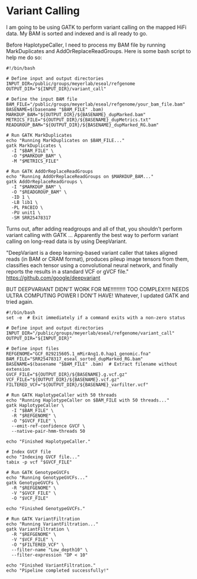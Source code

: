 # Variant Calling
I am going to be using GATK to perform variant calling on the mapped HiFi data. My BAM is sorted and indexed and is all ready to go. 

Before HaplotypeCaller, I need to process my BAM file by running MarkDuplicates and AddOrReplaceReadGroups. Here is some bash script to help me do so: 

```console
#!/bin/bash

# Define input and output directories
INPUT_DIR=/public/groups/meyerlab/eseal/refgenome 
OUTPUT_DIR="${INPUT_DIR}/variant_call"

# Define the input BAM file
BAM_FILE="/public/groups/meyerlab/eseal/refgenome/your_bam_file.bam"
BASENAME=$(basename "$BAM_FILE" .bam)
MARKDUP_BAM="${OUTPUT_DIR}/${BASENAME}_dupMarked.bam"
METRICS_FILE="${OUTPUT_DIR}/${BASENAME}_dupMetrics.txt"
READGROUP_BAM="${OUTPUT_DIR}/${BASENAME}_dupMarked_RG.bam"

# Run GATK MarkDuplicates
echo "Running MarkDuplicates on $BAM_FILE..."
gatk MarkDuplicates \
  -I "$BAM_FILE" \
  -O "$MARKDUP_BAM" \
  -M "$METRICS_FILE"

# Run GATK AddOrReplaceReadGroups
echo "Running AddOrReplaceReadGroups on $MARKDUP_BAM..."
gatk AddOrReplaceReadGroups \
  -I "$MARKDUP_BAM" \
  -O "$READGROUP_BAM" \
  -ID 1 \
  -LB lib1 \
  -PL PACBIO \
  -PU unit1 \
  -SM SRR25478317

```

Turns out, after adding readgroups and all of that, you shouldn't perform variant calling with GATK ... Apparently the best way to perform variant calling on long-read data is by using DeepVariant. 

"DeepVariant is a deep learning-based variant caller that takes aligned reads (in BAM or CRAM format), produces pileup image tensors from them, classifies each tensor using a convolutional neural network, and finally reports the results in a standard VCF or gVCF file." https://github.com/google/deepvariant

BUT DEEPVARIANT DIDN'T WORK FOR ME!!!!!!!!!! TOO COMPLEX!!!! NEEDS ULTRA COMPUTING POWER I DON'T HAVE! Whatever, I updated GATK and tried again. 

```console
#!/bin/bash
set -e  # Exit immediately if a command exits with a non-zero status

# Define input and output directories
INPUT_DIR="/public/groups/meyerlab/eseal/refgenome/variant_call"
OUTPUT_DIR="${INPUT_DIR}"

# Define input files
REFGENOME="GCF_029215605.1_mMirAng1.0.hap1_genomic.fna"
BAM_FILE="SRR25478317_eseal_sorted_dupMarked_RG.bam"
BASENAME=$(basename "$BAM_FILE" .bam)  # Extract filename without extension
GVCF_FILE="${OUTPUT_DIR}/${BASENAME}.g.vcf.gz"
VCF_FILE="${OUTPUT_DIR}/${BASENAME}.vcf.gz"
FILTERED_VCF="${OUTPUT_DIR}/${BASENAME}_varfilter.vcf"

# Run GATK HaplotypeCaller with 50 threads
echo "Running HaplotypeCaller on $BAM_FILE with 50 threads..."
gatk HaplotypeCaller \
  -I "$BAM_FILE" \
  -R "$REFGENOME" \
  -O "$GVCF_FILE" \
  --emit-ref-confidence GVCF \
  --native-pair-hmm-threads 50

echo "Finished HaplotypeCaller."

# Index GVCF file
echo "Indexing GVCF file..."
tabix -p vcf "$GVCF_FILE"

# Run GATK GenotypeGVCFs
echo "Running GenotypeGVCFs..."
gatk GenotypeGVCFs \
  -R "$REFGENOME" \
  -V "$GVCF_FILE" \
  -O "$VCF_FILE"

echo "Finished GenotypeGVCFs."

# Run GATK VariantFiltration
echo "Running VariantFiltration..."
gatk VariantFiltration \
  -R "$REFGENOME" \
  -V "$VCF_FILE" \
  -O "$FILTERED_VCF" \
  --filter-name "Low_depth10" \
  --filter-expression "DP < 10"

echo "Finished VariantFiltration."
echo "Pipeline completed successfully!"
```
